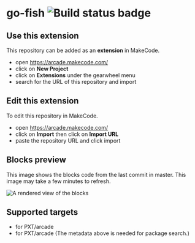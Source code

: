 # go-fish ![Build status badge](https://github.com/juddmarkle/go-fish/workflows/MakeCode/badge.svg)



## Use this extension

This repository can be added as an **extension** in MakeCode.

* open https://arcade.makecode.com/
* click on **New Project**
* click on **Extensions** under the gearwheel menu
* search for the URL of this repository and import

## Edit this extension

To edit this repository in MakeCode.

* open https://arcade.makecode.com/
* click on **Import** then click on **Import URL**
* paste the repository URL and click import

## Blocks preview

This image shows the blocks code from the last commit in master.
This image may take a few minutes to refresh.

![A rendered view of the blocks](https://github.com/juddmarkle/go-fish/raw/master/.makecode/blocks.png)

## Supported targets

* for PXT/arcade
* for PXT/arcade
(The metadata above is needed for package search.)

